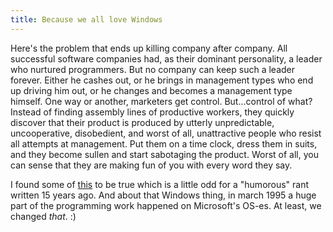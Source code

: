 ```yaml
---
title: Because we all love Windows
---
```


>  
Here's the problem that ends up killing company after company. All successful
software companies had, as their dominant personality, a leader who nurtured
programmers. But no company can keep such a leader forever. Either he cashes
out, or he brings in management types who end up driving him out, or he
changes and becomes a management type himself. One way or another, marketers
get control. But...control of what? Instead of finding assembly lines of
productive workers, they quickly discover that their product is produced by
utterly unpredictable, uncooperative, disobedient, and worst of all,
unattractive people who resist all attempts at management. Put them on a time
clock, dress them in suits, and they become sullen and start sabotaging the
product. Worst of all, you can sense that they are making fun of you with
every word they say.  

I found some of
[this](http://www.netjeff.com/humor/item.cgi?file=DeveloperBees) to be true
which is a little odd for a "humorous" rant written 15 years ago. And about
that Windows thing, in march 1995 a huge part of the programming work happened
on Microsoft's OS-es. At least, we changed _that_. :)


